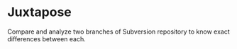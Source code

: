 # Juxtapose
Compare and analyze two branches of Subversion repository to know exact differences between each.
